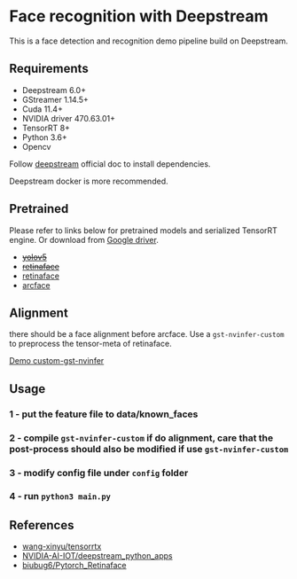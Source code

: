 <!--
 * @Author: zhouyuchong
 * @Date: 2024-08-19 14:13:02
 * @Description: 
 * @LastEditors: zhouyuchong
 * @LastEditTime: 2024-08-20 14:06:19
-->
# Face recognition with Deepstream
This is a face detection and recognition demo pipeline build on Deepstream.

## Requirements
+ Deepstream 6.0+
+ GStreamer 1.14.5+
+ Cuda 11.4+
+ NVIDIA driver 470.63.01+
+ TensorRT 8+
+ Python 3.6+
+ Opencv

Follow [deepstream](https://docs.nvidia.com/metropolis/deepstream/dev-guide/text/DS_Quickstart.html#dgpu-setup-for-ubuntu) official doc to install dependencies.

Deepstream docker is more recommended.

## Pretrained
Please refer to links below for pretrained models and serialized TensorRT engine. Or download from [Google driver](https://drive.google.com/drive/folders/1HTdIhGrKP7JnKY6n8F95mI7SBnx7-4R3).
+ ~~[yolov5](https://github.com/wang-xinyu/tensorrtx/tree/master/yolov5)~~
+ ~~[retinaface](https://github.com/wang-xinyu/tensorrtx/tree/master/retinaface)~~
+ [retinaface](https://github.com/biubug6/Pytorch_Retinaface)
+ [arcface](https://github.com/wang-xinyu/tensorrtx/tree/master/arcface)

## Alignment
there should be a face alignment before arcface. Use a `gst-nvinfer-custom` to preprocess the tensor-meta of retinaface. 

[Demo custom-gst-nvinfer](https://github.com/zhouyuchong/gst-nvinfer-custom)

## Usage
### 1 - put the feature file to data/known_faces
### 2 - compile `gst-nvinfer-custom` if do alignment, care that the post-process should also be modified if use `gst-nvinfer-custom`
### 3 - modify config file under `config` folder
### 4 - run `python3 main.py`

## References
+ [wang-xinyu/tensorrtx](https://github.com/wang-xinyu/tensorrtx)
+ [NVIDIA-AI-IOT/deepstream_python_apps](https://github.com/NVIDIA-AI-IOT/deepstream_python_apps)
+ [biubug6/Pytorch_Retinaface](https://github.com/biubug6/Pytorch_Retinaface)

